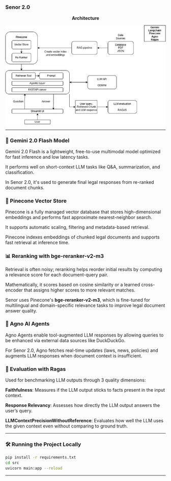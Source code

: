 ### Senor 2.0

<p align="center">
    <B>Architecture</B>
</p>

<p align="center">
    <img src="static/Senor.png" alt="Architecture" width="600">
</p>

---

### 📘 Gemini 2.0 Flash Model
Gemini 2.0 Flash is a lightweight, free-to-use multimodal model optimized for fast inference and low latency tasks.

It performs well on short-context LLM tasks like Q&A, summarization, and classification.

In Senor 2.0, it's used to generate final legal responses from re-ranked document chunks.

### 🧠 Pinecone Vector Store
Pinecone is a fully managed vector database that stores high-dimensional embeddings and performs fast approximate nearest-neighbor search.

It supports automatic scaling, filtering and metadata-based retrieval.

Pinecone indexes embeddings of chunked legal documents and supports fast retrieval at inference time.

### 📊 Reranking with bge-reranker-v2-m3
Retrieval is often noisy; reranking helps reorder initial results by computing a relevance score for each document-query pair.

Mathematically, it scores based on cosine similarity or a learned cross-encoder that assigns higher scores to more relevant matches.

Senor uses Pinecone's **bge-reranker-v2-m3**, which is fine-tuned for multilingual and domain-specific relevance tasks to improve legal document answer quality.

### 🤖 Agno AI Agents
Agno Agents enable tool-augmented LLM responses by allowing queries to be enhanced via external data sources like DuckDuckGo.

For Senor 2.0, Agno fetches real-time updates (laws, news, policies) and augments LLM responses when document context is insufficient.

### 📏 Evaluation with Ragas
Used for benchmarking LLM outputs through 3 quality dimensions:

**Faithfulness**: Measures if the LLM output sticks to facts present in the input context.

**Response Relevancy**: Assesses how directly the LLM output answers the user’s query.

**LLMContextPrecisionWithoutReference**: Evaluates how well the LLM uses the given context even without comparing to ground truth.

---

### 🛠️ Running the Project Locally
```bash
pip install -r requirements.txt
cd src
uvicorn main:app --reload
```

---
